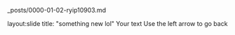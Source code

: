 _posts/0000-01-02-ryip10903.md


layout:slide
title: "something new lol"
Your text
Use the left arrow to go back
